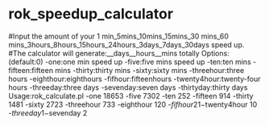 # rok_speedup_calculator
#Input the amount of your 1 min_5mins_10mins_15mins_30 mins_60 mins_3hours_8hours_15hours_24hours_3days_7days_30days speed up. 
#The calculator will generate:__days__hours__mins totally
Options:(default:0)
  -one:one min speed up
  -five:five mins speed up 
  -ten:ten mins
  -fifteen:fifteen mins
  -thirty:thirty mins
  -sixty:sixty mins
  -threehour:three hours 
  -eighthour:eighthours
  -fifhour:fifteenhours
  -twenty4hour:twenty-four hours
  -threeday:three days
  -sevenday:seven days
  -thirtyday:thirty days
 Usage:rok_calculate.pl -one 18653 -five 7302 -ten 252 -fifteen 914 -thirty 1481 -sixty 2723 -threehour 733 -eighthour 120 -$fifhour 21 -$twenty4hour 10 -$threeday 1 -$sevenday 2
